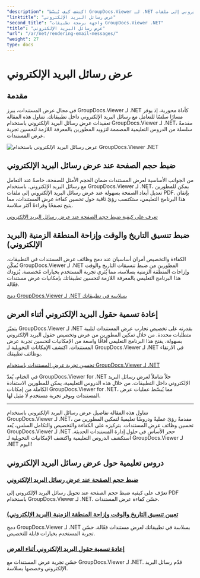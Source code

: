 ```yaml
---
"description": "اكتشف كيف يُبسّط GroupDocs.Viewer لـ .NET عرض رسائل البريد الإلكتروني إلى ملفات PDF. تعلّم كيفية ضبط حجم الصفحة، وتنسيق التاريخ والوقت، وإعادة تسمية الحقول بكفاءة."
"linktitle": "عرض رسائل البريد الإلكتروني"
"second_title": "واجهة برمجة تطبيقات GroupDocs.Viewer .NET"
"title": "عرض رسائل البريد الإلكتروني"
"url": "/ar/net/rendering-email-messages/"
"weight": 27
type: docs
---
```

# عرض رسائل البريد الإلكتروني

## مقدمة

في مجال عرض المستندات، يبرز GroupDocs.Viewer لـ .NET كأداة محورية، إذ يوفر مسارًا سلسًا للتعامل مع رسائل البريد الإلكتروني داخل تطبيقاتك. تتناول هذه المقالة تعقيدات عرض رسائل البريد الإلكتروني باستخدام GroupDocs.Viewer لـ .NET، مقدمةً سلسلة من الدروس التعليمية المصممة لتزويد المطورين بالمعرفة اللازمة لتحسين تجربة عرض المستندات.

![عرض رسائل البريد الإلكتروني باستخدام GroupDocs.Viewer .NET](/viewer/rendering-email-messages/image.png)

## ضبط حجم الصفحة عند عرض رسائل البريد الإلكتروني

من الجوانب الأساسية لعرض المستندات ضمان الحجم الأمثل للصفحة، خاصةً عند التعامل مع رسائل البريد الإلكتروني. باستخدام GroupDocs.Viewer لـ .NET، يمكن للمطورين تعديل أبعاد الصفحة بسهولة عند عرض رسائل البريد الإلكتروني إلى ملفات PDF. بإتقان هذا البرنامج التعليمي، ستكتسب رؤىً ثاقبة حول تحسين كفاءة عرض المستندات، مما يتيح تصفحًا وقراءةً أكثر سلاسة.

[تعرف على كيفية ضبط حجم الصفحة عند عرض رسائل البريد الإلكتروني](./adjust-page-size-email/)

## ضبط تنسيق التاريخ والوقت وإزاحة المنطقة الزمنية (البريد الإلكتروني)

الكفاءة والتخصيص أمران أساسيان عند دمج وظائف عرض المستندات في التطبيقات. يُمكّن GroupDocs.Viewer لـ .NET المطورين من ضبط تنسيقات التاريخ والوقت وإزاحات المنطقة الزمنية بسلاسة، مما يُثري تجربة المستخدم بخيارات مُخصصة. يُزودك هذا البرنامج التعليمي بالمعرفة اللازمة لتحسين تطبيقاتك بإمكانيات عرض مستندات فعّالة.

[دمج GroupDocs.Viewer لـ .NET بسلاسة في تطبيقاتك](./set-date-time-format-offset-email/)

## إعادة تسمية حقول البريد الإلكتروني أثناء العرض

يتميّز GroupDocs.Viewer لـ .NET بقدرته على تخصيص تجارب عرض المستندات لتلبية متطلبات محددة. من خلال تمكين المطورين من عرض وتخصيص حقول البريد الإلكتروني بسهولة، يفتح هذا البرنامج التعليمي آفاقًا واسعة من الإمكانيات لتحسين تجربة عرض المستندات. اكتشف الإمكانات التحويلية لـ GroupDocs.Viewer لـ .NET في الارتقاء بوظائف تطبيقك.

[تحسين تجربة عرض المستندات باستخدام GroupDocs.Viewer لـ .NET](./rename-email-fields/)

في الختام، يُعدّ GroupDocs.Viewer for .NET حلاً شاملاً لعرض رسائل البريد الإلكتروني داخل التطبيقات. من خلال هذه الدروس التعليمية، يمكن للمطورين الاستفادة الكاملة من إمكانات GroupDocs.Viewer for .NET، مما يُبسّط عمليات عرض المستندات ويوفر تجربة مستخدم لا مثيل لها.

--- 

تتناول هذه المقالة تفاصيل عرض رسائل البريد الإلكتروني باستخدام GroupDocs.Viewer لـ .NET، مقدمةً رؤىً عمليةً ودروسًا تعليميةً لتمكين المطورين من تحسين وظائف عرض المستندات. بتركيزه على الكفاءة والتخصيص والتكامل السلس، يُعد GroupDocs.Viewer لـ .NET حجر الأساس في حلول إدارة المستندات الحديثة. استكشف الدروس التعليمية واكتشف الإمكانيات التحويلية لـ GroupDocs.Viewer لـ .NET اليوم!
## دروس تعليمية حول عرض رسائل البريد الإلكتروني
### [ضبط حجم الصفحة عند عرض رسائل البريد الإلكتروني](./adjust-page-size-email/)
تعرّف على كيفية ضبط حجم الصفحة عند تحويل رسائل البريد الإلكتروني إلى PDF باستخدام GroupDocs.Viewer لـ .NET. حسّن كفاءة عرض المستندات.
### [تعيين تنسيق التاريخ والوقت وإزاحة المنطقة الزمنية (البريد الإلكتروني)](./set-date-time-format-offset-email/)
دمج GroupDocs.Viewer لـ .NET بسلاسة في تطبيقاتك لعرض مستندات فعّالة. حسّن تجربة المستخدم بخيارات قابلة للتخصيص.
### [إعادة تسمية حقول البريد الإلكتروني أثناء العرض](./rename-email-fields/)
حسّن تجربة عرض المستندات مع GroupDocs.Viewer لـ .NET. قدّم رسائل البريد الإلكتروني وخصصها بسلاسة.